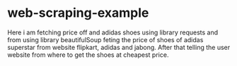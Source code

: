 # web-scraping-example
Here i am fetching price off and adidas shoes using library requests and from using library beautifulSoup feting the price of shoes of adidas superstar from website flipkart, adidas and jabong. After that telling the user website from where to get the shoes at cheapest price.
